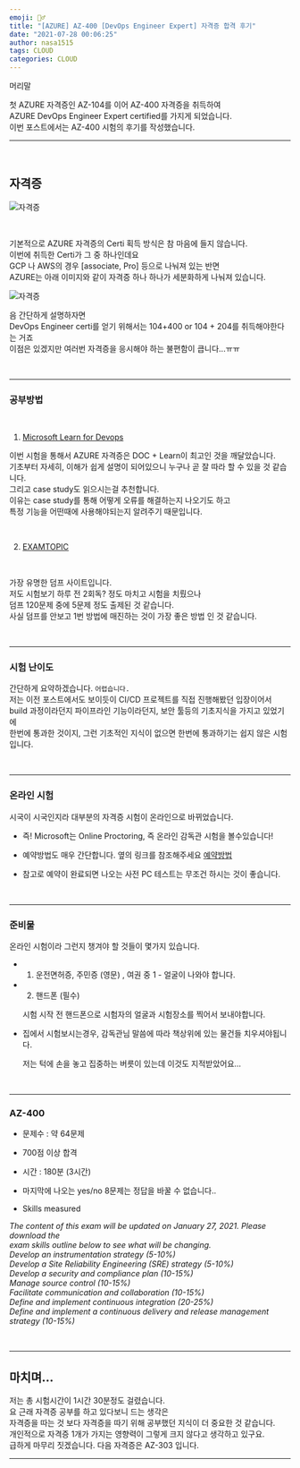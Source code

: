```yaml
---
emoji: 🤦‍♂️
title: "[AZURE] AZ-400 [DevOps Engineer Expert] 자격증 합격 후기"
date: "2021-07-28 00:06:25"
author: nasa1515
tags: CLOUD
categories: CLOUD
---
```




머리말  

첫 AZURE 자격증인 AZ-104를 이어 AZ-400 자격증을 취득하여  
AZURE DevOps Engineer Expert certified를 가지게 되었습니다.  
이번 포스트에서는 AZ-400 시험의 후기를 작성했습니다.


---

<br/>

## 자격증

![자격증](https://user-images.githubusercontent.com/69498804/105138320-0ed3f480-5b38-11eb-8da1-152be179f275.JPG)



<br/>


기본적으로 AZURE 자격증의 Certi 획득 방식은 참 마음에 들지 않습니다.  
이번에 취득한 Certi가 그 중 하나인데요  
GCP 나 AWS의 경우 [associate, Pro] 등으로 나눠져 있는 반면  
AZURE는 아래 이미지와 같이 자격증 하나 하나가 세분화하게 나눠져 있습니다.  


![자격증](https://user-images.githubusercontent.com/69498804/105139485-baca0f80-5b39-11eb-8a40-eff18ecd86eb.JPG)


음 간단하게 설명하자면  
DevOps Engineer certi를 얻기 위해서는 104+400 or 104 + 204를 취득해야한다는 거죠  
이점은 있겠지만 여러번 자격증을 응시해야 하는 불편함이 큽니다...ㅠㅠ
  

<br/>

---

### 공부방법  

<br/>

1. [Microsoft Learn for Devops](https://docs.microsoft.com/ko-kr/learn/paths/az-400-develop-instrumentation-strategy/)

이번 시험을 통해서 AZURE 자격증은 DOC + Learn이 최고인 것을 깨달았습니다.  
기초부터 자세히, 이해가 쉽게 설명이 되어있으니 누구나 곧 잘 따라 할 수 있을 것 같습니다.  
그리고 case study도 읽으시는걸 추천합니다.  
이유는 case study를 통해 어떻게 오류를 해결하는지 나오기도 하고  
특정 기능을 어떤때에 사용해야되는지 알려주기 때문입니다.

<br/>

2. [EXAMTOPIC](https://www.examtopics.com/exams/microsoft/az-400/)
<br/>

가장 유명한 덤프 사이트입니다.  
저도 시험보기 하루 전 2회독? 정도 마치고 시험을 치뤘으나  
덤프 120문제 중에 5문제 정도 출제된 것 같습니다.   
사실 덤프를 안보고 1번 방법에 매진하는 것이 가장 좋은 방법 인 것 같습니다.


<br/>

---

### 시험 난이도


간단하게 요약하겠습니다. ``어렵습니다.``  
저는 이전 포스트에서도 보이듯이 CI/CD 프로젝트를 직접 진행해봤던 입장이어서  
build 과정이라던지 파이프라인 기능이라던지, 보안 툴등의 기초지식을 가지고 있었기에  
한번에 통과한 것이지, 그런 기초적인 지식이 없으면 한번에 통과하기는 쉽지 않은 시험입니다.  

<br/>
 
---

### 온라인 시험


시국이 시국인지라 대부분의 자격증 시험이 온라인으로 바뀌었습니다.
 
* 즉! Microsoft는 Online Proctoring, 즉 온라인 감독관 시험을 볼수있습니다!

 
* 예약방법도 매우 간단합니다. 옆의 링크를 참조해주세요 [예약방법](https://docs.microsoft.com/en-us/learn/certifications/online-exams)
 

* 참고로 예약이 완료되면 나오는 사전 PC 테스트는 무조건 하시는 것이 좋습니다.

<br/>

---

### 준비물

온라인 시험이라 그런지 챙겨야 할 것들이 몇가지 있습니다.

* 1. 운전면허증, 주민증 (영문) , 여권 중 1 - 얼굴이 나와야 합니다.

* 2. 핸드폰 (필수)

    시험 시작 전 핸드폰으로 시험자의 얼굴과 시험장소를 찍어서 보내야합니다.


* 집에서 시험보시는경우, 감독관님 말씀에 따라 책상위에 있는 물건들 치우셔야됩니다.


    저는 턱에 손을 놓고 집중하는 버릇이 있는데 이것도 지적받았어요...

<br/>

---

### AZ-400


* 문제수 : 약 64문제
* 700점 이상 합격
* 시간 : 180분 (3시간)
* 마지막에 나오는 yes/no 8문제는 정답을 바꿀 수 없습니다..

* Skills measured  


*The content of this exam will be updated on January 27, 2021. Please download the*   
*exam skills outline below to see what will be changing.*  
*Develop an instrumentation strategy (5-10%)*  
*Develop a Site Reliability Engineering (SRE) strategy (5-10%)*  
*Develop a security and compliance plan (10-15%)*  
*Manage source control (10-15%)*  
*Facilitate communication and collaboration (10-15%)*  
*Define and implement continuous integration (20-25%)*  
*Define and implement a continuous delivery and release management strategy (10-15%)*


<br/>


---

## 마치며…  


저는 총 시험시간이 1시간 30분정도 걸렸습니다.    
요 근래 자격증 공부를 하고 있다보니 드는 생각은  
자격증을 따는 것 보다 자격증을 따기 위해 공부했던 지식이 더 중요한 것 같습니다.  
개인적으로 자격증 1개가 가지는 영향력이 그렇게 크지 않다고 생각하고 있구요.  
급하게 마무리 짓겠습니다. 다음 자격증은 AZ-303 입니다.

---